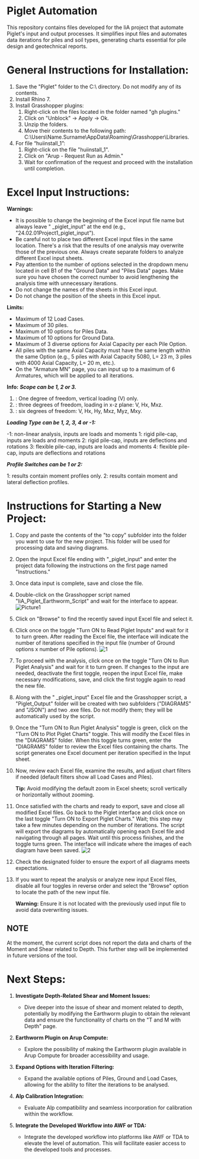 # Piglet Automation
This repository contains files developed for the IiA project that automate Piglet's input and output processes. It simplifies input files and automates data iterations for piles and soil types, generating charts essential for pile design and geotechnical reports.

# General Instructions for Installation:
1. Save the "Piglet" folder to the C:\ directory. Do not modify any of its contents.
2. Install Rhino 7.
3. Install Grasshopper plugins:
	1. Right-click on the files located in the folder named "gh plugins."
  	2. Click on "Unblock" -> Apply -> Ok.
  	3. Unzip the folders.
  	4. Move their contents to the following path: C:\Users\Name.Surname\AppData\Roaming\Grasshopper\Libraries.
4. For file “huiinstall_1”:
  	1. Right-click on the file "huiinstall_1".
  	2. Click on "Arup - Request Run as Admin."
  	3. Wait for confirmation of the request and proceed with the installation until completion.

# Excel Input Instructions:

**Warnings:**
- It is possible to change the beginning of the Excel input file name but always leave " _piglet_input" at the end (e.g., "24.02.01Project1_piglet_input").
- Be careful not to place two different Excel input files in the same location. There's a risk that the results of one analysis may overwrite those of the previous one. Always create separate folders to analyze different Excel input sheets.
- Pay attention to the number of options selected in the dropdown menu located in cell B1 of the "Ground Data" and "Piles Data" pages. Make sure you have chosen the correct number to avoid lengthening the analysis time with unnecessary iterations.
- Do not change the names of the sheets in this Excel input.
- Do not change the position of the sheets in this Excel input.

**Limits:**
- Maximum of 12 Load Cases.
- Maximum of 30 piles.
- Maximum of 10 options for Piles Data.
- Maximum of 10 options for Ground Data.
- Maximum of 3 diverse options for Axial Capacity per each Pile Option.
- All piles with the same Axial Capacity must have the same length within the same Option (e.g., 5 piles with Axial Capacity 5080, L= 23 m, 3 piles with 4000 Axial Capacity, L= 20 m, etc.).
- On the "Armature MN" page, you can input up to a maximum of 6 Armatures, which will be applied to all iterations.

**Info:**
***Scope can be 1, 2 or 3.***
1. : One degree of freedom, vertical loading (V) only.
2. : three degrees of freedom, loading in x-z plane: V, Hx, Mxz.
3. : six degrees of freedom: V, Hx, Hy, Mxz, Myz, Mxy.

***Loading Type can be 1, 2, 3, 4 or -1:***

-1: non-linear analysis, inputs are loads and moments
1: rigid pile-cap, inputs are loads and moments
2: rigid pile-cap, inputs are deflections and rotations
3: flexible pile-cap, inputs are loads and moments
4: flexible pile-cap, inputs are deflections and rotations

***Profile Switches can be 1 or 2:***

1: results contain moment profiles only.
2: results contain moment and lateral deflection profiles.



# Instructions  for Starting a New Project:
1. Copy and paste the contents of the "to copy" subfolder into the folder you want to use for the new project. This folder will be used for processing data and saving diagrams.
2. Open the input Excel file ending with "_piglet_input" and enter the project data following the instructions on the first page named "Instructions."
3. Once data input is complete, save and close the file.
4. Double-click on the Grasshopper script named "IiA_Piglet_Earthworm_Script" and wait for the interface to appear.
   ![Picture1](https://github.com/arup-group/piglet_automation/assets/108808277/963032fd-2208-4710-bd28-88dbb9008c1f)

6. Click on "Browse" to find the recently saved input Excel file and select it.
7. Click once on the toggle "Turn ON to Read Piglet Inputs" and wait for it to turn green. After reading the Excel file, the interface will indicate the number of iterations specified in the input file (number of Ground options x number of Pile options).
   ![1](https://github.com/arup-group/piglet_automation/assets/108808277/b042a362-0ee3-4d9d-afac-14882fcc2b93)

9. To proceed with the analysis, click once on the toggle "Turn ON to Run Piglet Analysis" and wait for it to turn green. If changes to the input are needed, deactivate the first toggle, reopen the input Excel file, make necessary modifications, save, and click the first toggle again to read the new file.
10. Along with the " _piglet_input" Excel file and the Grasshopper script, a "Piglet_Output" folder will be created with two subfolders ("DIAGRAMS" and "JSON") and two .exe files. Do not modify them; they will be automatically used by the script.
11. Once the "Turn ON to Run Piglet Analysis" toggle is green, click on the "Turn ON to Plot Piglet Charts" toggle. This will modify the Excel files in the "DIAGRAMS" folder. When this toggle turns green, enter the "DIAGRAMS" folder to review the Excel files containing the charts. The script generates one Excel document per iteration specified in the Input sheet.
12. Now, review each Excel file, examine the results, and adjust chart filters if needed (default filters show all Load Cases and Piles).

     **Tip:** Avoid modifying the default zoom in Excel sheets; scroll vertically or horizontally without zooming.
13. Once satisfied with the charts and ready to export, save and close all modified Excel files. Go back to the Piglet interface and click once on the last toggle "Turn ON to Export Piglet Charts." Wait; this step may take a few minutes depending on the number of iterations. The script will export the diagrams by automatically opening each Excel file and navigating through all pages. Wait until this process finishes, and the toggle turns green. The interface will indicate where the images of each diagram have been saved.
    ![2](https://github.com/arup-group/piglet_automation/assets/108808277/7581c666-6283-443e-80fe-76d3e09df663)

15. Check the designated folder to ensure the export of all diagrams meets expectations.
16. If you want to repeat the analysis or analyze new input Excel files, disable all four toggles in reverse order and select the "Browse" option to locate the path of the new input file.

    **Warning:** Ensure it is not located with the previously used input file to avoid data overwriting issues.
## NOTE
At the moment, the current script does not report the data and charts of the Moment and Shear related to Depth.
This further step will be implemented in future versions of the tool.


# Next Steps:
1. **Investigate Depth-Related Shear and Moment Issues:**
  	 - Dive deeper into the issue of shear and moment related to depth, potentially by modifying the Earthworm plugin to obtain the relevant data and ensure the functionality of charts on the "T and M with Depth" page.

2. **Earthworm Plugin on Arup Compute:**
	- Explore the possibility of making the Earthworm plugin available in Arup Compute for broader accessibility and usage.

3. **Expand Options with Iteration Filtering:**
	- Expand the available options of Piles, Ground and Load Cases, allowing for the ability to filter the iterations to be analysed.

4. **Alp Calibration Integration:**
	- Evaluate Alp compatibility and seamless incorporation for calibration within the workflow.

5. **Integrate the Developed Workflow into AWF or TDA:**
  	 - Integrate the developed workflow into platforms like AWF or TDA to elevate the level of automation. This will facilitate easier access to the developed tools and processes.

